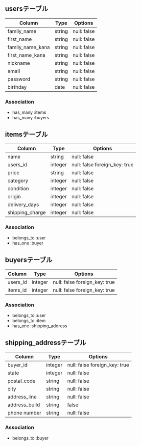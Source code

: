 ## usersテーブル

| Column          | Type  | Options     |
|-----------------|-------|-------------|
| family_name     | string| null: false |
| first_name      | string| null: false |
| family_name_kana| string| null: false |
| first_name_kana | string| null: false | 
| nickname        | string| null: false |
| email           | string| null: false |
| password        | string| null: false |
| birthday        | date  | null: false |

### Association
- has_many  :items
- has_many  :buyers

## itemsテーブル
| Column        | Type   | Options                      |
|---------------|--------|------------------------------|
|   name        | string | null: false                  |
| users_id      | integer| null: false foreign_key: true|
| price         | string | null: false                  |
| category      |integer | null: false                  |
| condition     |integer | null: false                  |
| origin        |integer | null: false                  |
|delivery_days  |integer | null: false                  |
|shipping_charge|integer | null: false                  |



### Association
- belongs_to :user
- has_one :buyer 

## buyersテーブル
| Column   | Type   | Options                      |
|----------|--------|------------------------------|
| users_id | integer| null: false foreign_key: true|
| items_id | integer| null: false foreign_key: true|

### Association
- belongs_to :user
- belongs_to :item
- has_one :shipping_address

## shipping_addressテーブル
| Column        | Type   | Options                      |
|---------------|--------| -----------------------------|
| buyer_id      | integer| null: false foreign_key: true|
| state         | integer| null: false                  |
| postal_code   | string | null: false                  |
| city          | string | null: false                  |
| address_line  | string | null: false                  |
| address_build | string |       false                  |
| phone number  | string | null: false                  | 

### Association
- belongs_to :buyer
